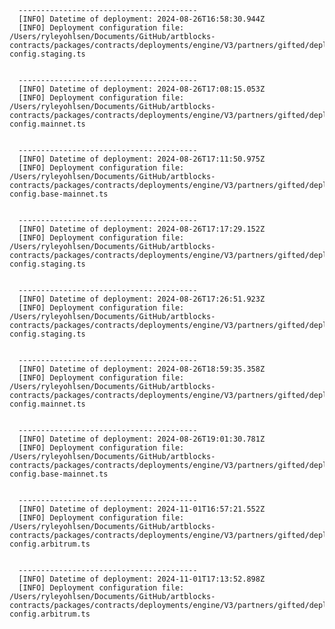 
      ----------------------------------------
      [INFO] Datetime of deployment: 2024-08-26T16:58:30.944Z
      [INFO] Deployment configuration file: /Users/ryleyohlsen/Documents/GitHub/artblocks-contracts/packages/contracts/deployments/engine/V3/partners/gifted/deployment-config.staging.ts

    
      ----------------------------------------
      [INFO] Datetime of deployment: 2024-08-26T17:08:15.053Z
      [INFO] Deployment configuration file: /Users/ryleyohlsen/Documents/GitHub/artblocks-contracts/packages/contracts/deployments/engine/V3/partners/gifted/deployment-config.mainnet.ts

    
      ----------------------------------------
      [INFO] Datetime of deployment: 2024-08-26T17:11:50.975Z
      [INFO] Deployment configuration file: /Users/ryleyohlsen/Documents/GitHub/artblocks-contracts/packages/contracts/deployments/engine/V3/partners/gifted/deployment-config.base-mainnet.ts

    
      ----------------------------------------
      [INFO] Datetime of deployment: 2024-08-26T17:17:29.152Z
      [INFO] Deployment configuration file: /Users/ryleyohlsen/Documents/GitHub/artblocks-contracts/packages/contracts/deployments/engine/V3/partners/gifted/deployment-config.staging.ts

    
      ----------------------------------------
      [INFO] Datetime of deployment: 2024-08-26T17:26:51.923Z
      [INFO] Deployment configuration file: /Users/ryleyohlsen/Documents/GitHub/artblocks-contracts/packages/contracts/deployments/engine/V3/partners/gifted/deployment-config.staging.ts

    
      ----------------------------------------
      [INFO] Datetime of deployment: 2024-08-26T18:59:35.358Z
      [INFO] Deployment configuration file: /Users/ryleyohlsen/Documents/GitHub/artblocks-contracts/packages/contracts/deployments/engine/V3/partners/gifted/deployment-config.mainnet.ts

    
      ----------------------------------------
      [INFO] Datetime of deployment: 2024-08-26T19:01:30.781Z
      [INFO] Deployment configuration file: /Users/ryleyohlsen/Documents/GitHub/artblocks-contracts/packages/contracts/deployments/engine/V3/partners/gifted/deployment-config.base-mainnet.ts

    
      ----------------------------------------
      [INFO] Datetime of deployment: 2024-11-01T16:57:21.552Z
      [INFO] Deployment configuration file: /Users/ryleyohlsen/Documents/GitHub/artblocks-contracts/packages/contracts/deployments/engine/V3/partners/gifted/deployment-config.arbitrum.ts

    
      ----------------------------------------
      [INFO] Datetime of deployment: 2024-11-01T17:13:52.898Z
      [INFO] Deployment configuration file: /Users/ryleyohlsen/Documents/GitHub/artblocks-contracts/packages/contracts/deployments/engine/V3/partners/gifted/deployment-config.arbitrum.ts

    